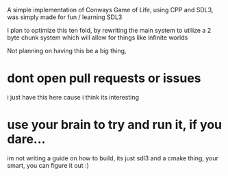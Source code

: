 A simple implementation of Conways Game of Life, using CPP and SDL3, was simply made for fun / learning SDL3

I plan to optimize this ten fold, by rewriting the main system to utilize a 2 byte chunk system which will allow for things like infinite worlds

Not planning on having this be a big thing, <h1>dont open pull requests or issues</h1> i just have this here cause i think its interesting

<h1> use your brain to try and run it, if you dare... </h1>
im not writing a guide on how to build, its just sdl3 and a cmake thing, your smart, you can figure it out :)
